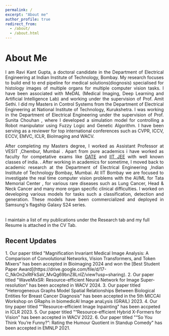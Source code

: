 ```yaml
---
permalink: /
excerpt: "About me"
author_profile: true
redirect_from: 
  - /about/
  - /about.html
---
```


<h1>About Me </h1> 
<div style='text-align: justify;'>I am Ravi Kant Gupta, a doctoral candidate in the <a href="https://www.ee.iitb.ac.in" style="text-decoration: none;">Department of Electrical Engineering</a> at <a href="https://www.iitb.ac.in/" style="text-decoration: none;">Indian Institute of  Technology, Bombay</a>. My research focuses to build end to end pipeline for medical solutions(diognosis) specialised for histology images of multiple organs for multiple computer vision tasks. I have been associated with MeDAL (Medical Imaging, Deep Learning and Artificial Intelligence Lab) and working under the supervision of <a href="https://www.ee.iitb.ac.in/~asethi/" style="text-decoration: none;">Prof. Amit Sethi</a>. I did my Masters in Control Systems from the Department of Electrical Engineering at <a href="https://www.nitkkr.ac.in/" style="text-decoration: none;">National Institute of  Technology, Kurukshetra.</a> I was working in the <a href="http://www.nitkkr.in/control/" style="text-decoration: none;">Department of Electrical Engineering </a> under the supervision of <a href="[https://nitkkr.ac.in/author/sunita-chauhan/]" style="text-decoration: none;">Prof. Sunita Chouhan </a>, where I developed a simulation model for controlling a Robot manipulator using Fuzzy Logic and Genetic Algorithm. I have been serving as a reviewer for top international conferences such as CVPR, ICCV, ECCV, EMVC, ICLR, BioImaging and WACV.</div>  
<p>  </p>

<div style='text-align: justify;'>After completing my Masters degree, I worked as Assistant Professor at <a href="https://vesit.ves.ac.in" style="text-decoration: none;"> VESIT ,Chembur, Mumbai <a>. Apart from pure academics i have worked as faculty for competative exams like <a href="https://vesit.ves.ac.in">GATE</a> and <a href="https://vesit.ves.ac.in">IIT JEE</a> with well known classes of india.
. After working in academics for sometime, I moved back to academic research at the <a href="https://electrical.iitb.ac.in/" style="text-decoration: none;">Department of Electrical Engineering </a>,Indian Institute of Technology Bombay, Mumbai. At IIT Bombay we are focused to investigate the real time computer vision problems with the AI/ML for Tata Memorial Center <a href="https://electrical.iitb.ac.in/" style="text-decoration: none;"> <a>, for various rare diseases such as Lung Cancer, Head & Neck Cancer and many more organ specific clinical difficulties. I worked on developing various models for tasks such a classification, detection and generation. These models have been commercialized and deployed in Samsung's flagship Galaxy S24 series.</div>

<br>I maintain a list of my publications under the Research tab and my full Resume is attached in the CV Tab.

<h2>Recent Updates </h2> 
1. Our paper titled "Magnification Invariant Medical Image Analysis: A Comparison of Convolutional Networks, Vision Transformers, and Token Mixers" has been accepted in Bioimaging 2024 and won the [Best Student Paper Award](https://drive.google.com/file/d/17-C_NkOn2xRtFkSaV_MvQg69bnZ8LnlZ/view?usp=sharing).
2. Our paper titled "WaveMixSR: Resource-efficient Neural Network for Image Super-resolution" has been accepted in WACV 2024.
3. Our paper titled "Heterogeneous Graphs Model Spatial Relationships Between Biological Entities for Breast Cancer Diagnosis" has been accepted in the 5th MICCAI Workshop on GRaphs in biomedicAl Image anaLysis (GRAIL) 2023.
4. Our tiny paper titled ""Resource-efficient Image Inpainting" has been accpeted in ICLR 2023.
5. Our paper titled "“Resource-efficient Hybrid X-Formers for Vision" has been accepted in WACV 2022. 
6. Our paper titled "“So You Think You’re Funny?”: Rating the Humour Quotient in Standup Comedy" has been accepted in EMNLP 2021. 
